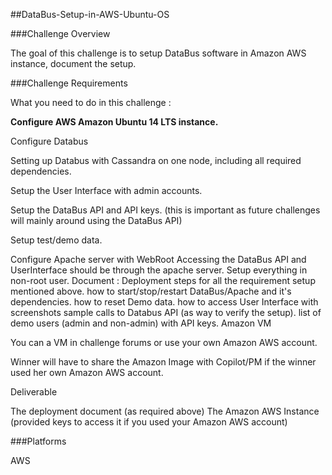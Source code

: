 ##DataBus-Setup-in-AWS-Ubuntu-OS 

###Challenge Overview

The goal of this challenge is to setup DataBus software in Amazon AWS instance, document the setup.

###Challenge Requirements

What you need to do in this challenge :

**Configure AWS Amazon Ubuntu 14 LTS instance.**

Configure Databus

Setting up Databus with Cassandra on one node, including all required dependencies.

Setup the User Interface with admin accounts.

Setup the DataBus API and API keys. (this is important as future challenges will mainly around using the DataBus API)

Setup test/demo data.

Configure Apache server with WebRoot
Accessing the DataBus API and UserInterface should be through the apache server.
Setup everything in non-root user.
Document :
Deployment steps for all the requirement setup mentioned above.
how to start/stop/restart DataBus/Apache and it's dependencies.
how to reset Demo data.
how to access User Interface with screenshots
sample calls to Databus API (as way to verify the setup).
list of demo users (admin and non-admin) with API keys.
Amazon VM

You can a VM in challenge forums or use your own Amazon AWS account.

Winner will have to share the Amazon Image with Copilot/PM if the winner used her own Amazon AWS account.

Deliverable

The deployment document (as required above)
The Amazon AWS Instance (provided keys to access it if you used your Amazon AWS account)
 

###Platforms

AWS
